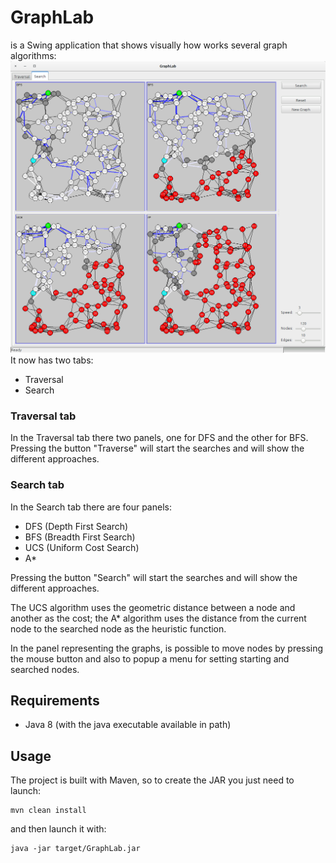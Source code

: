 # GraphLab
is a Swing application that shows visually how works several graph algorithms:
![Graphlab screenshot](https://raw.githubusercontent.com/andreaiacono/andreaiacono.github.io/master/img/graphlab.png)
It now has two tabs: 
* Traversal
* Search

### Traversal tab
In the Traversal tab there two panels, one for DFS and the other for BFS. Pressing the button "Traverse" will start the searches and will show the different approaches.

### Search tab
In the Search tab there are four panels:
* DFS (Depth First Search)
* BFS (Breadth First Search)
* UCS (Uniform Cost Search)
* A*

Pressing the button "Search" will start the searches and will show the different approaches.

The UCS algorithm uses the geometric distance between a node and another as the cost; the A* algorithm uses the distance from the current node to the searched node as the heuristic function. 

In the panel representing the graphs, is possible to move nodes by pressing the mouse button and also to popup a menu for setting starting and searched nodes.

## Requirements

* Java 8 (with the java executable available in path)

## Usage
The project is built with Maven, so to create the JAR you just need to launch:

    mvn clean install
    
and then launch it with:
 
    java -jar target/GraphLab.jar